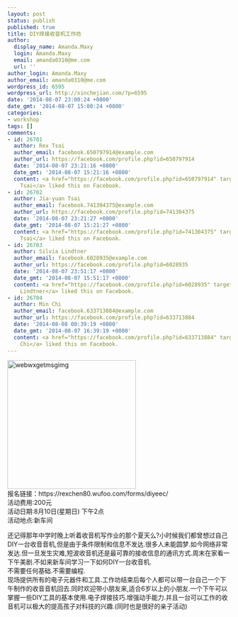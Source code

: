 ```yaml
---
layout: post
status: publish
published: true
title: DIY焊接收音机工作坊
author:
  display_name: Amanda.Maxy
  login: Amanda.Maxy
  email: amanda0310@me.com
  url: ''
author_login: Amanda.Maxy
author_email: amanda0310@me.com
wordpress_id: 6595
wordpress_url: http://xinchejian.com/?p=6595
date: '2014-08-07 23:00:24 +0800'
date_gmt: '2014-08-07 15:00:24 +0800'
categories:
- workshop
tags: []
comments:
- id: 26701
  author: Rex Tsai
  author_email: facebook.650797914@example.com
  author_url: https://facebook.com/profile.php?id=650797914
  date: '2014-08-07 23:21:16 +0800'
  date_gmt: '2014-08-07 15:21:16 +0800'
  content: <a href="https://facebook.com/profile.php?id=650797914" target="_blank">Rex
    Tsai</a> liked this on Facebook.
- id: 26702
  author: Jia-yuan Tsai
  author_email: facebook.741304375@example.com
  author_url: https://facebook.com/profile.php?id=741304375
  date: '2014-08-07 23:21:27 +0800'
  date_gmt: '2014-08-07 15:21:27 +0800'
  content: <a href="https://facebook.com/profile.php?id=741304375" target="_blank">Jia-yuan
    Tsai</a> liked this on Facebook.
- id: 26703
  author: Silvia Lindtner
  author_email: facebook.6028935@example.com
  author_url: https://facebook.com/profile.php?id=6028935
  date: '2014-08-07 23:51:17 +0800'
  date_gmt: '2014-08-07 15:51:17 +0800'
  content: <a href="https://facebook.com/profile.php?id=6028935" target="_blank">Silvia
    Lindtner</a> liked this on Facebook.
- id: 26704
  author: Min Chi
  author_email: facebook.633713884@example.com
  author_url: https://facebook.com/profile.php?id=633713884
  date: '2014-08-08 00:39:19 +0800'
  date_gmt: '2014-08-07 16:39:19 +0800'
  content: <a href="https://facebook.com/profile.php?id=633713884" target="_blank">Min
    Chi</a> liked this on Facebook.
---
```

<p><a href="http://xinchejian.com/wp-content/uploads/2014/08/webwxgetmsgimg.jpg"><img src="http://xinchejian.com/wp-content/uploads/2014/08/webwxgetmsgimg-290x290.jpg" alt="webwxgetmsgimg" width="290" height="290" class="aligncenter size-thumbnail wp-image-6596" /></a><br />
报名链接：https://rexchen80.wufoo.com/forms/diyeec/<br />
活动费用:200元<br />
活动日期:8月10日(星期日) 下午2点<br />
活动地点:新车间</p>
<p>还记得那年中学时晚上听着收音机写作业的那个夏天么?小时候我们都曾想过自己DIY一台收⾳音机,但是由于条件限制和信息不发达.很多人未能圆梦.如今网络非常发达.但一旦发生灾难,短波收音机还是最可靠的接收信息的通讯方式.周末在家看一下午美剧.不如来新车间学习一下如何DIY一台收音机.<br />
不需要任何基础.不需要编程.<br />
现场提供所有的电子元器件和工具.工作坊结束后每个人都可以带一台自己一个下午制作的收⾳音机回去.同时欢迎带小朋友来,适合6岁以上的小朋友.一个下午可以掌握一些DIY工具的基本使用.电子焊接技巧.增强动手能力.并且一台可以工作的收音机可以极大的提高孩子对科技的兴趣.(同时也是很好的亲子活动)</p>
